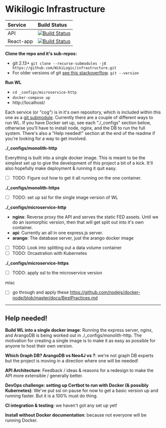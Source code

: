 # Wikilogic Infrastructure

| Service   | Build Status                                                                                                              |
| :-------- | :------------------------------------------------------------------------------------------------------------------------ |
| API       | [![Build Status](https://travis-ci.org/WikiLogic/api.svg?branch=master)](https://travis-ci.org/WikiLogic/api)             |
| React-app | [![Build Status](https://travis-ci.org/WikiLogic/react-app.svg?branch=master)](https://travis-ci.org/WikiLogic/react-app) |

**Clone the repo and it's sub-repos:**

* git 2.13+ `git clone --recurse-submodules -j8 https://github.com/WikiLogic/infrastructure.git`
* For older versions of git [see this stackoverflow](https://stackoverflow.com/questions/3796927/how-to-git-clone-including-submodules). `git --version`

**Run WL**

* `cd _configs/microservice-http`
* `docker-compose up`
* http://localhost/

Each service (or "cog") is in it's own repository, which is included within this one as a [git submodule](https://git-scm.com/book/en/v2/Git-Tools-Submodules). Currently there are a couple of different ways to run WL. If you have Docker set up, see each "./\_configs" section below, otherwise you'll have to install node, nginx, and the DB to run the full system. There's also a "Help needed!" section at the end of the readme if you're looking for a way to get involved.

**./\_configs/monolith-http**

Everything is built into a single docker image. This is meant to be the simplest set up to give the development of this project a bit of a kick. It'll also hopefully make deployment & running it quit easy.

* [ ] TODO: Figure out how to get it all running on the one container.

**./\_configs/monolith-https**

* [ ] TODO: set up ssl for the single image version of WL

**./\_configs/microservice-http**

* **nginx**: Reverse proxy the API and serves the static FED assets. Until we do an isomorphic version, then that will get split out into it's own container.
* **api**: Currently an all in one express.js server.
* **arango**: The database server, just the arango docker image

* [ ] TODO: Look into splitting out a data volume container
* [ ] TODO: Orcastration with Kubernetes

**./\_configs/microservice-https**

* [ ] TODO: apply ssl to the microservice version

misc

* [ ] go through and apply these https://github.com/nodejs/docker-node/blob/master/docs/BestPractices.md

---

## Help needed!

**Build WL into a single docker image**: Running the express server, nginx, and ArangoDB is being worked out in ./\_configs/monolith-http. The motivation for creating a single image is to make it as easy as possible for anyone to host their own version.

**Which Graph DB? ArangoDB vs Neo4J vs ?**: we're not graph DB experts but the project is moving in a direction where one will be needed!

**API Architecture**: Feedback / ideas & reasons for a redesign to make the API more extensible / generally better.

**DevOps challenge: setting up Certbot to run with Docker (& possibly Kubernetes)**: We've put ssl on pause for now to get a basic version up and running faster. But it is a 100% must do thing.

**CI integration & testing**: we haven't got any set up yet!

**Install without Docker documentation**: because not everyone will be running Docker.
